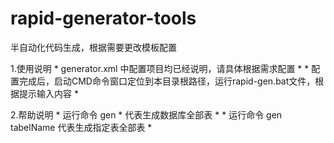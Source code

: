 # rapid-generator-tools
半自动化代码生成，根据需要更改模板配置

1.使用说明
	* generator.xml 中配置项目均已经说明，请具体根据需求配置 *
	* 配置完成后，启动CMD命令窗口定位到本目录根路径，运行rapid-gen.bat文件，根据提示输入内容 *
	
2.帮助说明
	* 运行命令 gen * 代表生成数据库全部表  *
	* 运行命令 gen tabelName 代表生成指定表全部表  *

